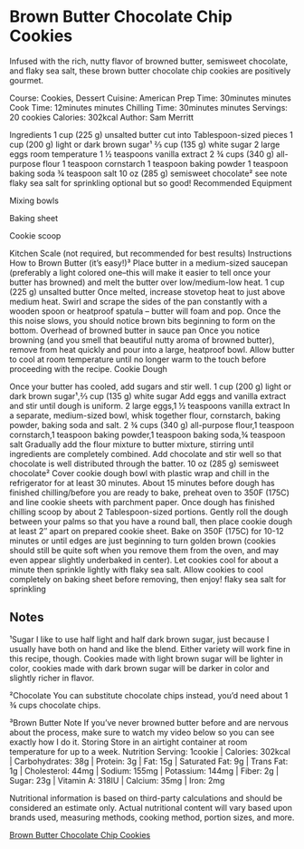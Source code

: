 # Brown Butter Chocolate Chip Cookies
Infused with the rich, nutty flavor of browned butter, semisweet chocolate, and flaky sea salt, these brown butter chocolate chip cookies are positively gourmet.

Course: Cookies, Dessert
Cuisine: American 
Prep Time: 30minutes minutes
Cook Time: 12minutes minutes
Chilling Time: 30minutes minutes 
Servings: 20 cookies 
Calories: 302kcal 
Author: Sam Merritt

Ingredients
1 cup (225 g) unsalted butter cut into Tablespoon-sized pieces
1 cup (200 g) light or dark brown sugar¹
⅔ cup (135 g) white sugar
2 large eggs room temperature
1 ½ teaspoons vanilla extract
2 ¾ cups (340 g) all-purpose flour
1 teaspoon cornstarch
1 teaspoon baking powder
1 teaspoon baking soda
¾ teaspoon salt
10 oz (285 g) semisweet chocolate² see note
flaky sea salt for sprinkling optional but so good!
Recommended Equipment

Mixing bowls

Baking sheet

Cookie scoop

Kitchen Scale (not required, but recommended for best results)
Instructions
How to Brown Butter (it’s easy!)³
Place butter in a medium-sized saucepan (preferably a light colored one–this will make it easier to tell once your butter has browned) and melt the butter over low/medium-low heat. 
1 cup (225 g) unsalted butter
Once melted, increase stovetop heat to just above medium heat.
Swirl and scrape the sides of the pan constantly with a wooden spoon or heatproof spatula – butter will foam and pop. Once the this noise slows, you should notice brown bits beginning to form on the bottom.
Overhead of browned butter in sauce pan 
Once you notice browning (and you smell that beautiful nutty aroma of browned butter), remove from heat quickly and pour into a large, heatproof bowl.
Allow butter to cool at room temperature until no longer warm to the touch before proceeding with the recipe.
Cookie Dough


Once your butter has cooled, add sugars and stir well.
1 cup (200 g) light or dark brown sugar¹,⅔ cup (135 g) white sugar
Add eggs and vanilla extract and stir until dough is uniform.
2 large eggs,1 ½ teaspoons vanilla extract
In a separate, medium-sized bowl, whisk together flour, cornstarch, baking powder, baking soda and salt.
2 ¾ cups (340 g) all-purpose flour,1 teaspoon cornstarch,1 teaspoon baking powder,1 teaspoon baking soda,¾ teaspoon salt
Gradually add the flour mixture to butter mixture, stirring until ingredients are completely combined.
Add chocolate and stir well so that chocolate is well distributed through the batter.
10 oz (285 g) semisweet chocolate²
Cover cookie dough bowl with plastic wrap and chill in the refrigerator for at least 30 minutes. 
About 15 minutes before dough has finished chilling/before you are ready to bake, preheat oven to 350F (175C) and line cookie sheets with parchment paper. 
Once dough has finished chilling scoop by about 2 Tablespoon-sized portions. Gently roll the dough between your palms so that you have a round ball, then place cookie dough at least 2″ apart on prepared cookie sheet.
Bake on 350F (175C) for 10-12 minutes or until edges are just beginning to turn golden brown (cookies should still be quite soft when you remove them from the oven, and may even appear slightly underbaked in center).
Let cookies cool for about a minute then sprinkle lightly with flaky sea salt. Allow cookies to cool completely on baking sheet before removing, then enjoy!
flaky sea salt for sprinkling

## Notes
¹Sugar
I like to use half light and half dark brown sugar, just because I usually have both on hand and like the blend. Either variety will work fine in this recipe, though. Cookies made with light brown sugar will be lighter in color, cookies made with dark brown sugar will be darker in color and slightly richer in flavor.

²Chocolate
You can substitute chocolate chips instead, you’d need about 1 ¾ cups chocolate chips.

³Brown Butter Note
If you’ve never browned butter before and are nervous about the process, make sure to watch my video below so you can see exactly how I do it. 
Storing
Store in an airtight container at room temperature for up to a week.
Nutrition
Serving: 1cookie | Calories: 302kcal | Carbohydrates: 38g | Protein: 3g | Fat: 15g | Saturated Fat: 9g | Trans Fat: 1g | Cholesterol: 44mg | Sodium: 155mg | Potassium: 144mg | Fiber: 2g | Sugar: 23g | Vitamin A: 318IU | Calcium: 35mg | Iron: 2mg

Nutritional information is based on third-party calculations and should be considered an estimate only. Actual nutritional content will vary based upon brands used, measuring methods, cooking method, portion sizes, and more.

[Brown Butter Chocolate Chip Cookies](https://sugarspunrun.com/brown-butter-chocolate-chip-cookies/#recipe)
